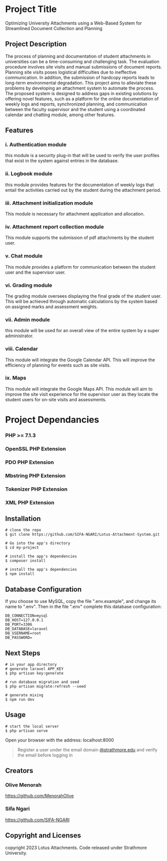 # Project Title
Optimizing University Attachments using a Web-Based System for Streamlined Document Collection and Planning

## Project Description
The process of planning and documentation of student attachments in universities can be a time-consuming and challenging task. The evaluation procedure involves site visits and manual submissions of document reports. Planning site visits poses logistical difficulties due to ineffective communication. In addition, the submission of hardcopy reports leads to long-term environmental degradation. This project aims to alleviate these problems by developing an attachment system to automate the process. The proposed system is designed to address gaps in existing solutions by offering novel features, such as a platform for the online documentation of weekly logs and reports, synchronized planning, and communication between the faculty supervisor and the student using a coordinated calendar and chatting module, among other features.


## Features
### i.	**Authentication module**
this module is a security plug-in that will be used to verify the user profiles that exist in the system against entries in the database. 

### ii. **Logbook module**
this module provides features for the documentation of weekly logs that entail the activities carried out by the student during the attachment period.

### iii.  **Attachment initialization module**
This module is necessary for attachment application and allocation. 

### iv.	**Attachment report collection module** 
This module supports the submission of pdf attachments by the student user.  

###	v.  **Chat module** 
This module provides a platform for communication between the student user and the supervisor user. 

### vi.	**Grading module**
The grading module oversees displaying the final grade of the student user. This will be achieved through automatic calculations by the system based on assigned marks and assessment weights.

### vii.  **Admin module**
this module will be used for an overall view of the entire system by a super administrator. 

### viii.	**Calendar** 
This module will integrate the Google Calendar API. This will improve the efficiency of planning for events such as site visits. 

### ix.	**Maps** 
This module will integrate the Google Maps API. This module will aim to improve the site visit experience for the supervisor user as they locate the student users for on-site visits and assessments. 

# Project Dependancies 
### PHP >= 7.1.3
### OpenSSL PHP Extension
### PDO PHP Extension
### Mbstring PHP Extension
### Tokenizer PHP Extension
### XML PHP Extension
## Installation 
```
# clone the repo
$ git clone https://github.com/SIFA-NGARI/Lotus-Attachment-System.git

# Go into the app's directory
$ cd my-project

# install the app's dependencies
$ composer install

# install the app's dependencies
$ npm install
```
## Database Configuration 
If you choose to use MySQL, copy the file ".env.example", and change its name to ".env". Then in the file ".env" complete this database configuration:
```
DB_CONNECTION=mysql
DB_HOST=127.0.0.1
DB_PORT=3306
DB_DATABASE=laravel
DB_USERNAME=root
DB_PASSWORD=
```
## Next Steps 
```
# in your app directory
# generate laravel APP_KEY
$ php artisan key:generate

# run database migration and seed
$ php artisan migrate:refresh --seed

# generate mixing
$ npm run dev
```
## Usage 
```
# start the local server
$ php artisan serve
```
Open your browser with the address: localhost:8000 
> Register a user under the email domain [@strathmore.edu](www.strathmore.edu) and verify the email before logging in

## Creators 
### Olive Menorah 
https://github.com/MenorahOlive

### Sifa Ngari 
https://github.com/SIFA-NGARI

## Copyright and Licenses 
copyright 2023 Lotus Attachments. Code released under Strathmore University.



